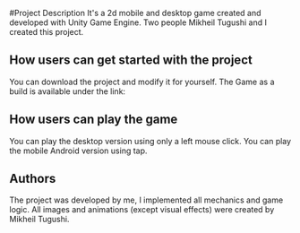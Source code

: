 #Project Description
It's a 2d mobile and desktop game created and developed with Unity Game Engine. Two people Mikheil Tugushi and I created this project.
## How users can get started with the project
You can download the project and modify it for yourself. The Game as a build is available under the link: 
## How users can play the game
You can play the desktop version using only a left mouse click. You can play the mobile Android version using tap. 
## Authors
The project was developed by me, I implemented all mechanics and game logic. All images and animations (except visual effects) were created by  Mikheil Tugushi.

